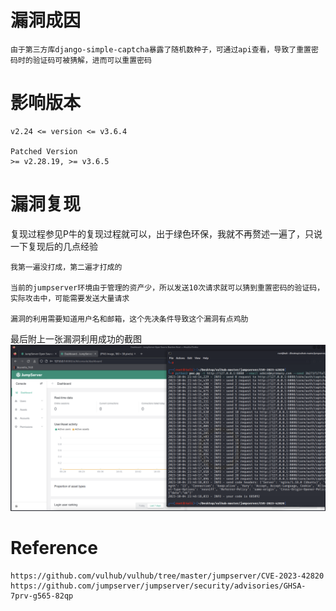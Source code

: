 # 漏洞成因
```
由于第三方库django-simple-captcha暴露了随机数种子，可通过api查看，导致了重置密码时的验证码可被猜解，进而可以重置密码
```

# 影响版本
```
v2.24 <= version <= v3.6.4

Patched Version
>= v2.28.19, >= v3.6.5
```

# 漏洞复现
复现过程参见P牛的复现过程就可以，出于绿色环保，我就不再赘述一遍了，只说一下复现后的几点经验
```
我第一遍没打成，第二遍才打成的

当前的jumpserver环境由于管理的资产少，所以发送10次请求就可以猜到重置密码的验证码，实际攻击中，可能需要发送大量请求

漏洞的利用需要知道用户名和邮箱，这个先决条件导致这个漏洞有点鸡肋
```
最后附上一张漏洞利用成功的截图
![image](./01.png)


# Reference
```
https://github.com/vulhub/vulhub/tree/master/jumpserver/CVE-2023-42820
https://github.com/jumpserver/jumpserver/security/advisories/GHSA-7prv-g565-82qp
```